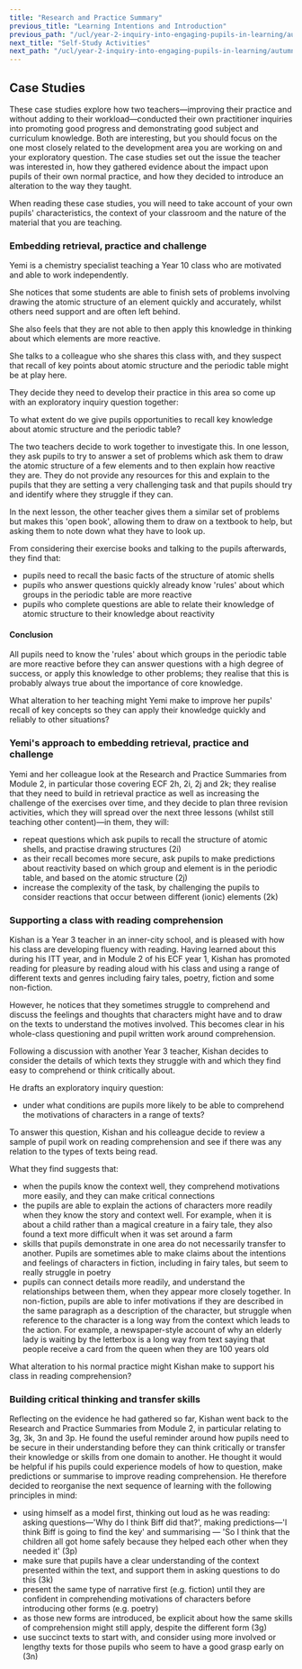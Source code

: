 ```yaml
---
title: "Research and Practice Summary"
previous_title: "Learning Intentions and Introduction"
previous_path: "/ucl/year-2-inquiry-into-engaging-pupils-in-learning/autumn-week-3-ect-learning-intentions-and-introduction"
next_title: "Self-Study Activities"
next_path: "/ucl/year-2-inquiry-into-engaging-pupils-in-learning/autumn-week-3-ect-self-study-activities"
---
```


## Case Studies

These case studies explore how two teachers—improving their practice and without adding to their workload—conducted their own practitioner inquiries into promoting good progress and
demonstrating good subject and curriculum knowledge. Both are interesting, but you should focus on the one most closely related to the development area you are working on and your exploratory question. The case studies set out the issue the teacher was interested in, how they gathered evidence about the impact upon pupils of their own normal practice, and how they decided to introduce an alteration to the way they taught.

When reading these case studies, you will need to take account of your own pupils' characteristics, the context of your classroom and the nature of the material that you are teaching.

### Embedding retrieval, practice and challenge

Yemi is a chemistry specialist teaching a Year 10 class who are motivated and able
to work independently.

She notices that some students are able to finish sets of
problems involving drawing the atomic structure of an element quickly and accurately,
whilst others need support and are often left behind.

She also feels that they are
not able to then apply this knowledge in thinking about which elements are more reactive.

She talks to a colleague who she shares this class with, and they suspect that recall
of key points about atomic structure and the periodic table might be at play here.

They decide they need to develop their practice in this area so come up with an exploratory inquiry question together:

To what extent do we give pupils opportunities to recall key knowledge about
atomic structure and the periodic table?

The two teachers decide to work together to investigate this. In one lesson, they
ask pupils to try to answer a set of problems which ask them to draw the atomic structure
of a few elements and to then explain how reactive they are. They do not provide
any resources for this and explain to the pupils that they are setting a very challenging
task and that pupils should try and identify where they struggle if they can.

In the next lesson, the other teacher gives them a similar set of problems but makes
this 'open book', allowing them to draw on a textbook to help, but asking them to
note down what they have to look up.

From considering their exercise books and talking to the pupils afterwards, they find that:

- pupils need to recall the basic facts of the structure of atomic shells
- pupils who answer questions quickly already know 'rules' about which groups
  in the periodic table are more reactive
- pupils who complete questions are able to relate their knowledge of atomic
  structure to their knowledge about reactivity

#### Conclusion

All pupils need to know the 'rules' about which groups in the
periodic table are more reactive before they can answer questions with a
high degree of success, or apply this knowledge to other problems; they
realise that this is probably always true about the importance of core
knowledge.

What alteration to her teaching might Yemi make to improve her pupils' recall
of key concepts so they can apply their knowledge quickly and reliably to
other situations?

### Yemi's approach to embedding retrieval, practice and challenge

Yemi and her colleague look at the Research and Practice Summaries from Module 2, in particular those covering ECF 2h, 2i, 2j and 2k; they realise that they need to build in retrieval practice as well as increasing the challenge of the exercises over time, and they decide to plan three revision activities, which they will spread over the next three lessons (whilst still teaching other content)—in them, they will:

- repeat questions which ask pupils to recall the structure of atomic shells, and practise drawing structures (2i)
- as their recall becomes more secure, ask pupils to make predictions about reactivity based on which group and element is in the periodic table, and based on the atomic structure (2j)
- increase the complexity of the task, by challenging the pupils to consider reactions that occur between different (ionic) elements (2k)

### Supporting a class with reading comprehension

Kishan is a Year 3 teacher in an inner-city school, and is pleased with how his class
are developing fluency with reading. Having learned about this during his ITT year,
and in Module 2 of his ECF year 1, Kishan has promoted reading for pleasure by reading
aloud with his class and using a range of different texts and genres including fairy
tales, poetry, fiction and some non-fiction.

However, he notices that they sometimes
struggle to comprehend and discuss the feelings and thoughts that characters might
have and to draw on the texts to understand the motives involved. This becomes clear
in his whole-class questioning and pupil written work around comprehension.

Following
a discussion with another Year 3 teacher, Kishan decides to consider the details
of which texts they struggle with and which they find easy to comprehend or think
critically about.

He drafts an exploratory inquiry question:

- under what conditions are pupils more likely to be able to comprehend the
  motivations of characters in a range of texts?

To answer this question, Kishan and his colleague decide to review a sample of pupil
work on reading comprehension and see if there was any relation to the types of texts
being read.

What they find suggests that:

- when the pupils know the context well, they comprehend motivations more
  easily, and they can make critical connections
- the pupils are able to
  explain the actions of characters more readily when they know the story and
  context well. For example, when it is about a child rather than a magical creature
  in a fairy tale, they also found a text more difficult when it was set around
  a farm
- skills that pupils demonstrate in one area do not necessarily transfer to
  another. Pupils are sometimes able to make claims about the intentions
  and feelings of characters in fiction, including in fairy tales, but seem to
  really struggle in poetry
- pupils can connect details more readily, and understand the relationships
  between them, when they appear more closely together. In non-fiction, pupils
  are able to infer motivations if they are described in the same paragraph as
  a description of the character, but struggle when reference to the character
  is a long way from the context which leads to the action. For example, a
  newspaper-style account of why an elderly lady is waiting by the letterbox
  is a long way from text saying that people receive a card from the queen
  when they are 100 years old

What alteration to his normal practice might Kishan make to support his class
in reading comprehension?

### Building critical thinking and transfer skills

Reflecting on the evidence he had gathered so far, Kishan went back to the Research and Practice Summaries from Module 2, in particular relating to 3g, 3k, 3n and 3p. He found the useful reminder around how pupils need to be secure in their understanding before they can think critically or transfer their knowledge or skills from one domain to another. He thought it would be helpful if his pupils could experience models of how to question, make predictions or summarise to improve reading comprehension. He therefore decided to reorganise the next sequence of learning with the following principles in mind:

- using himself as a model first, thinking out loud as he was reading: asking questions—'Why do I think Biff did that?', making predictions—'I think Biff is going to find the key' and summarising — 'So I think that the children all got home safely because they helped each other when they needed it' (3p)
- make sure that pupils have a clear understanding of the context presented within the text, and support them in asking questions to do this (3k)
- present the same type of narrative first (e.g. fiction) until they are confident in comprehending motivations of characters before introducing other forms (e.g. poetry)
- as those new forms are introduced, be explicit about how the same skills of comprehension might still apply, despite the different form (3g)
- use succinct texts to start with, and consider using more involved or lengthy texts for those pupils who seem to have a good grasp early on (3n)
